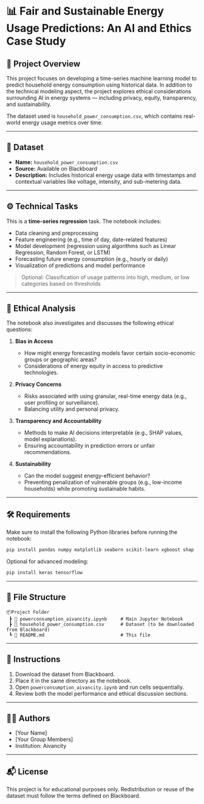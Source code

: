 # 📊 Fair and Sustainable Energy Usage Predictions: An AI and Ethics Case Study

## 📝 Project Overview

This project focuses on developing a time-series machine learning model to predict household energy consumption using historical data. In addition to the technical modeling aspect, the project explores ethical considerations surrounding AI in energy systems — including privacy, equity, transparency, and sustainability.

The dataset used is `household_power_consumption.csv`, which contains real-world energy usage metrics over time.

---

## 📂 Dataset

- **Name:** `household_power_consumption.csv`
- **Source:** Available on Blackboard
- **Description:** Includes historical energy usage data with timestamps and contextual variables like voltage, intensity, and sub-metering data.

---

## ⚙️ Technical Tasks

This is a **time-series regression** task. The notebook includes:

- Data cleaning and preprocessing
- Feature engineering (e.g., time of day, date-related features)
- Model development (regression using algorithms such as Linear Regression, Random Forest, or LSTM)
- Forecasting future energy consumption (e.g., hourly or daily)
- Visualization of predictions and model performance

> Optional: Classification of usage patterns into high, medium, or low categories based on thresholds

---

## 🧠 Ethical Analysis

The notebook also investigates and discusses the following ethical questions:

1. **Bias in Access**
   - How might energy forecasting models favor certain socio-economic groups or geographic areas?
   - Considerations of energy equity in access to predictive technologies.

2. **Privacy Concerns**
   - Risks associated with using granular, real-time energy data (e.g., user profiling or surveillance).
   - Balancing utility and personal privacy.

3. **Transparency and Accountability**
   - Methods to make AI decisions interpretable (e.g., SHAP values, model explanations).
   - Ensuring accountability in prediction errors or unfair recommendations.

4. **Sustainability**
   - Can the model suggest energy-efficient behavior?
   - Preventing penalization of vulnerable groups (e.g., low-income households) while promoting sustainable habits.

---

## 🛠 Requirements

Make sure to install the following Python libraries before running the notebook:

```bash
pip install pandas numpy matplotlib seaborn scikit-learn xgboost shap
```

Optional for advanced modeling:

```bash
pip install keras tensorflow
```

---

## 📁 File Structure

```
📦Project Folder
 ┣ 📜 powerconsumption_aivancity.ipynb     # Main Jupyter Notebook
 ┣ 📜 household_power_consumption.csv      # Dataset (to be downloaded from Blackboard)
 ┗ 📄 README.md                            # This file
```

---

## 📌 Instructions

1. Download the dataset from Blackboard.
2. Place it in the same directory as the notebook.
3. Open `powerconsumption_aivancity.ipynb` and run cells sequentially.
4. Review both the model performance and ethical discussion sections.

---

## 👩‍🏫 Authors

- [Your Name]
- [Your Group Members]
- Institution: Aivancity

---

## 📬 License

This project is for educational purposes only. Redistribution or reuse of the dataset must follow the terms defined on Blackboard.

